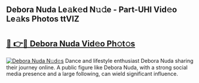 ## Debora Nuda Le𝚊k𝚎d N𝚞𝚍e - Part-UHI Vid𝚎o Le𝚊ks Photos ttVIZ

# <h2><a href="http://fbde2q.evod.top/?m=Debora+Nuda">🔗 👉🔴 Debora Nuda Vid𝚎o Ph𝚘t𝚘s</a></h2>

[![Debora Nuda N𝚞d𝚎s](https://i.imgur.com/8V9OHl7.gif)](http://fbde2q.evod.top/?m=Debora+Nuda)
Dance and lifestyle enthusiast Debora Nuda sharing their journey online. A public figure like Debora Nuda, with a strong social media presence and a large following, can wield significant influence. 
